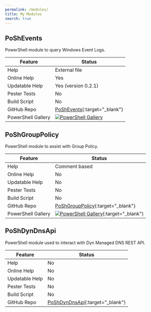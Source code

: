 ```yaml
---
permalink: /modules/
title: My Modules
search: true
---
```


## PoShEvents

PowerShell module to query Windows Event Logs.

| Feature | Status |
| - | - |
| Help | External file |
| Online Help | Yes |
| Updatable Help | Yes (version 0.2.1) |
| Pester Tests | No |
| Build Script | No |
| GitHub Repo | [PoShEvents](https://github.com/thedavecarroll/PoShEvents){:target="_blank"} |
| PowerShell Gallery | [![PowerShell Gallery](https://img.shields.io/powershellgallery/dt/PoShEvents.svg?style=for-the-badge)](https://www.powershellgallery.com/packages/PoShEvents/) |

## PoShGroupPolicy

PowerShell module to assist with Group Policy.

| Feature | Status |
| - | - |
| Help | Comment based |
| Online Help | No |
| Updatable Help | No |
| Pester Tests | No |
| Build Script | No |
| GitHub Repo | [PoShGroupPolicy](https://github.com/thedavecarroll/PoShGroupPolicy){:target="_blank"} |
| PowerShell Gallery | [![PowerShell Gallery](https://img.shields.io/powershellgallery/dt/PoShGroupPolicy.svg?style=for-the-badge)](https://www.powershellgallery.com/packages/PoShGroupPolicy/){:target="_blank"} |

## PoShDynDnsApi

PowerShell module used to interact with Dyn Managed DNS REST API.

| Feature | Status |
| - | - |
| Help | No |
| Online Help | No |
| Updatable Help | No |
| Pester Tests | No |
| Build Script | No |
| GitHub Repo | [PoShDynDnsApi](https://github.com/thedavecarroll/PoShDynDnsApi){:target="_blank"} |
